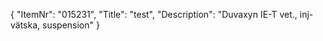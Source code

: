 {
  "ItemNr": "015231",
  "Title": "test",
  "Description": "Duvaxyn IE-T vet., inj-vätska, suspension"
}